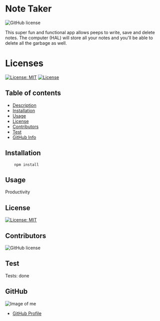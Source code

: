 # **Note Taker**

![GitHub license](https://img.shields.io/badge/Made%20by-%40paulinalo22-blue)


This super fun and functional app allows peeps to write, save and delete notes.  The computer (HAL) will store all your notes and you'll be able to delete all the garbage as well. 

# **Licenses**

[![License: MIT](https://img.shields.io/badge/License-MIT-yellow.svg)](https://opensource.org/licenses/MIT)
[![License](https://img.shields.io/badge/License-Apache%202.0-blue.svg)](https://opensource.org/licenses/Apache-2.0)


## Table of contents

- [Description](#Description)
- [Installation](#Installation)
- [Usage](#Usage)
- [License](#License)
- [Contributors](#Contributors)
- [Test](#Test)
- [GitHub Info](#GitHub) 


## Installation

        npm install

## Usage

Productivity

## License

[![License: MIT](https://img.shields.io/badge/License-MIT-yellow.svg)](https://opensource.org/licenses/MIT)

## Contributors

![GitHub license](https://img.shields.io/badge/Made%20by-%40paulinalo22-blue)

## Test

Tests: done

## GitHub

![Image of me](https://avatars0.githubusercontent.com/u/62158203?v=4)
- [GitHub Profile](https://github.com/paulinalo22)


